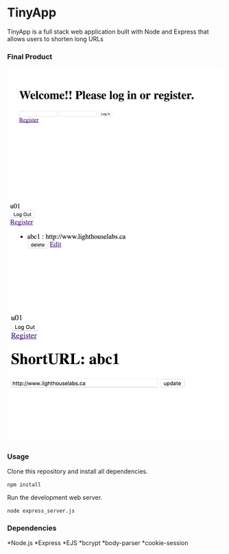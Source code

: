 TinyApp
=====================
TinyApp is a full stack web application built with Node and Express that allows users to shorten long URLs

### Final Product
![Alt text](/screenshot1.png?raw=true)
![Alt text](/screenshot2.png?raw=true)
![Alt text](/screenshot3.png?raw=true)

### Usage
Clone this repository and install all dependencies.
```
npm install
``` 
Run the development web server.
```
node express_server.js
```

### Dependencies
*Node.js
*Express
*EJS
*bcrypt
*body-parser
*cookie-session


